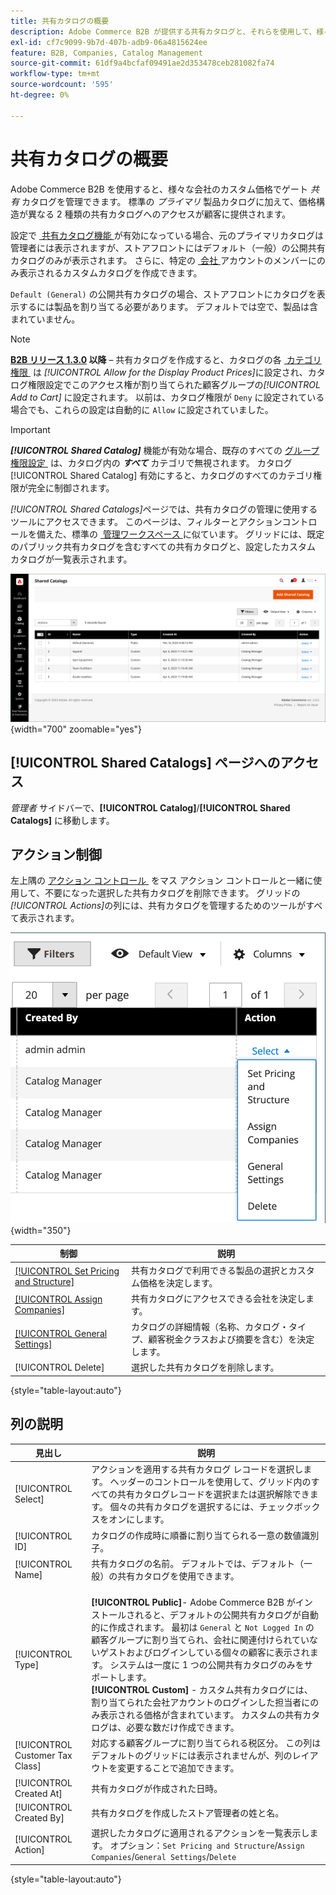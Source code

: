 ```yaml
---
title: 共有カタログの概要
description: Adobe Commerce B2B が提供する共有カタログと、それらを使用して、様々な会社アカウントのカスタム価格でゲート付きカタログを管理する方法について説明します。
exl-id: cf7c9099-9b7d-407b-adb9-06a4815624ee
feature: B2B, Companies, Catalog Management
source-git-commit: 61df9a4bcfaf09491ae2d353478ceb281082fa74
workflow-type: tm+mt
source-wordcount: '595'
ht-degree: 0%

---
```


# 共有カタログの概要

Adobe Commerce B2B を使用すると、様々な会社のカスタム価格でゲート _共有_ カタログを管理できます。 標準の _プライマリ_ 製品カタログに加えて、価格構造が異なる 2 種類の共有カタログへのアクセスが顧客に提供されます。

設定で [&#x200B; 共有カタログ機能 &#x200B;](enable-basic-features.md) が有効になっている場合、元のプライマリカタログは管理者には表示されますが、ストアフロントにはデフォルト（一般）の公開共有カタログのみが表示されます。 さらに、特定の [&#x200B; 会社 &#x200B;](account-companies.md) アカウントのメンバーにのみ表示されるカスタムカタログを作成できます。

`Default (General)` の公開共有カタログの場合、ストアフロントにカタログを表示するには製品を割り当てる必要があります。 デフォルトでは空で、製品は含まれていません。

>[!NOTE]
>
>**[B2B リリース 1.3.0](release-notes.md#b2b-v130) 以降** – 共有カタログを作成すると、カタログの各 [&#x200B; カテゴリ権限 &#x200B;](../catalog/category-permissions.md) は _[!UICONTROL Allow for the Display Product Prices]_&#x200B;に設定され、カタログ権限設定でこのアクセス権が割り当てられた顧客グループの&#x200B;_[!UICONTROL Add to Cart]_ に設定されます。 以前は、カタログ権限が `Deny` に設定されている場合でも、これらの設定は自動的に `Allow` に設定されていました。

>[!IMPORTANT]
>
>**_[!UICONTROL Shared Catalog]_** 機能が有効な場合、既存のすべての [&#x200B; グループ権限設定 &#x200B;](../configuration-reference/catalog/catalog.md#category-permissions) は、カタログ内の **_すべて_** カテゴリで無視されます。 カタログ [!UICONTROL Shared Catalog] 有効にすると、カタログのすべてのカテゴリ権限が完全に制御されます。

_[!UICONTROL Shared Catalogs]_&#x200B;ページでは、共有カタログの管理に使用するツールにアクセスできます。 このページは、フィルターとアクションコントロールを備えた、標準の [&#x200B; 管理ワークスペース &#x200B;](../getting-started/admin-workspace.md) に似ています。 グリッドには、既定のパブリック共有カタログを含むすべての共有カタログと、設定したカスタム カタログが一覧表示されます。

![&#x200B; 共有カタログ &#x200B;](./assets/shared-catalogs-grid.png){width="700" zoomable="yes"}

## [!UICONTROL Shared Catalogs] ページへのアクセス

_管理者_ サイドバーで、**[!UICONTROL Catalog]**/**[!UICONTROL Shared Catalogs]** に移動します。

## アクション制御

左上隅の [&#x200B; アクション コントロール &#x200B;](../getting-started/admin-actions-control.md) をマス アクション コントロールと一緒に使用して、不要になった選択した共有カタログを削除できます。 グリッドの _[!UICONTROL Actions]_&#x200B;の列には、共有カタログを管理するためのツールがすべて表示されます。

![&#x200B; 共有カタログのアクション &#x200B;](./assets/shared-catalog-grid-action-column-controls.png){width="350"}

| 制御 | 説明 |
|------|-----------|
| [[!UICONTROL Set Pricing and Structure]](catalog-shared-pricing-structure.md) | 共有カタログで利用できる製品の選択とカスタム価格を決定します。 |
| [[!UICONTROL Assign Companies]](catalog-shared-assign-companies.md) | 共有カタログにアクセスできる会社を決定します。 |
| [[!UICONTROL General Settings]](catalog-shared-manage.md) | カタログの詳細情報（名称、カタログ・タイプ、顧客税金クラスおよび摘要を含む）を決定します。 |
| [!UICONTROL Delete] | 選択した共有カタログを削除します。 |

{style="table-layout:auto"}

## 列の説明

| 見出し | 説明 |
|--- |--- |
| [!UICONTROL Select] | アクションを適用する共有カタログ レコードを選択します。 ヘッダーのコントロールを使用して、グリッド内のすべての共有カタログレコードを選択または選択解除できます。 個々の共有カタログを選択するには、チェックボックスをオンにします。 |
| [!UICONTROL ID] | カタログの作成時に順番に割り当てられる一意の数値識別子。 |
| [!UICONTROL Name] | 共有カタログの名前。 デフォルトでは、デフォルト（一般）の共有カタログを使用できます。 |
| [!UICONTROL Type] | <br/>**[!UICONTROL Public]**- Adobe Commerce B2B がインストールされると、デフォルトの公開共有カタログが自動的に作成されます。 最初は `General` と `Not Logged In` の顧客グループに割り当てられ、会社に関連付けられていないゲストおよびログインしている個々の顧客に表示されます。 システムは一度に 1 つの公開共有カタログのみをサポートします。<br/>**[!UICONTROL Custom]** - カスタム共有カタログには、割り当てられた会社アカウントのログインした担当者にのみ表示される価格が含まれています。 カスタムの共有カタログは、必要な数だけ作成できます。 |
| [!UICONTROL Customer Tax Class] | 対応する顧客グループに割り当てられる税区分。 この列はデフォルトのグリッドには表示されませんが、列のレイアウトを変更することで追加できます。 |
| [!UICONTROL Created At] | 共有カタログが作成された日時。 |
| [!UICONTROL Created By] | 共有カタログを作成したストア管理者の姓と名。 |
| [!UICONTROL Action] | 選択したカタログに適用されるアクションを一覧表示します。 オプション：`Set Pricing and Structure`/`Assign Companies`/`General Settings`/`Delete` |

{style="table-layout:auto"}
